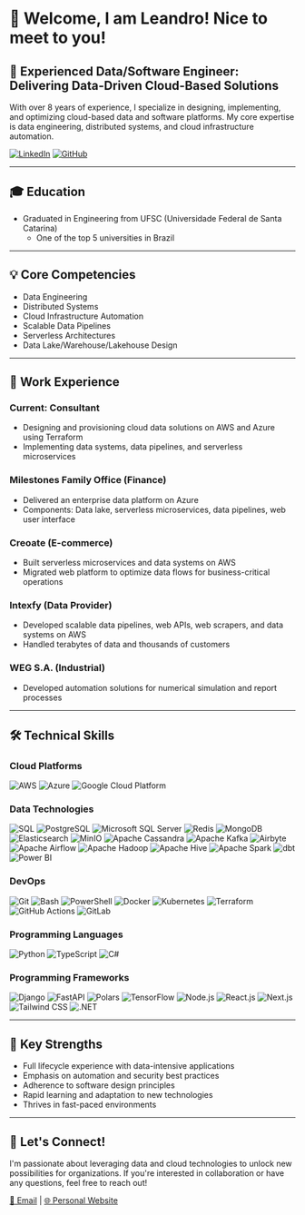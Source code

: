# 👋 Welcome, I am Leandro! Nice to meet to you!

## 💼 Experienced Data/Software Engineer: Delivering Data-Driven Cloud-Based Solutions

With over 8 years of experience, I specialize in designing, implementing, and optimizing cloud-based data and software platforms. My core expertise is data engineering, distributed systems, and cloud infrastructure automation.

[![LinkedIn](https://img.shields.io/badge/LinkedIn-Connect-blue)](https://www.linkedin.com/in/leandro-alves-de-oliveira/)
[![GitHub](https://img.shields.io/badge/GitHub-Follow-lightgrey)](https://github.com/engleandro)

---

## 🎓 Education

- Graduated in Engineering from UFSC (Universidade Federal de Santa Catarina)
  - One of the top 5 universities in Brazil

---

## 💡 Core Competencies

- Data Engineering
- Distributed Systems
- Cloud Infrastructure Automation
- Scalable Data Pipelines
- Serverless Architectures
- Data Lake/Warehouse/Lakehouse Design

---

## 🚀 Work Experience

### Current: Consultant
- Designing and provisioning cloud data solutions on AWS and Azure using Terraform
- Implementing data systems, data pipelines, and serverless microservices

### Milestones Family Office (Finance)
- Delivered an enterprise data platform on Azure
- Components: Data lake, serverless microservices, data pipelines, web user interface

### Creoate (E-commerce)
- Built serverless microservices and data systems on AWS
- Migrated web platform to optimize data flows for business-critical operations

### Intexfy (Data Provider)
- Developed scalable data pipelines, web APIs, web scrapers, and data systems on AWS
- Handled terabytes of data and thousands of customers

### WEG S.A. (Industrial)
- Developed automation solutions for numerical simulation and report processes

---

## 🛠 Technical Skills

### Cloud Platforms
![AWS](https://img.shields.io/badge/AWS-232F3E?style=for-the-badge&logo=amazon-aws&logoColor=white)
![Azure](https://img.shields.io/badge/Azure-0089D6?style=for-the-badge&logo=microsoft-azure&logoColor=white)
![Google Cloud Platform](https://img.shields.io/badge/Google_Cloud-4285F4?style=for-the-badge&logo=google-cloud&logoColor=white)

### Data Technologies
![SQL](https://img.shields.io/badge/SQL-4479A1?style=for-the-badge&logo=sql&logoColor=white)
![PostgreSQL](https://img.shields.io/badge/PostgreSQL-336791?style=for-the-badge&logo=postgresql&logoColor=white)
![Microsoft SQL Server](https://img.shields.io/badge/Microsoft%20SQL%20Server-CC2927?style=for-the-badge&logo=microsoft-sql-server&logoColor=white)
![Redis](https://img.shields.io/badge/Redis-DC382D?style=for-the-badge&logo=redis&logoColor=white)
![MongoDB](https://img.shields.io/badge/MongoDB-47A248?style=for-the-badge&logo=mongodb&logoColor=white)
![Elasticsearch](https://img.shields.io/badge/Elasticsearch-005571?style=for-the-badge&logo=elasticsearch&logoColor=white)
![MinIO](https://img.shields.io/badge/MinIO-C72E49?style=for-the-badge&logo=minio&logoColor=white)
![Apache Cassandra](https://img.shields.io/badge/Apache%20Cassandra-1287B1?style=for-the-badge&logo=apache-cassandra&logoColor=white)
![Apache Kafka](https://img.shields.io/badge/Apache%20Kafka-231F20?style=for-the-badge&logo=apache-kafka&logoColor=white)
![Airbyte](https://img.shields.io/badge/Airbyte-615EFF?style=for-the-badge&logo=airbyte&logoColor=white)
![Apache Airflow](https://img.shields.io/badge/Apache%20Airflow-017CEE?style=for-the-badge&logo=apache-airflow&logoColor=white)
![Apache Hadoop](https://img.shields.io/badge/Apache%20Hadoop-66CCFF?style=for-the-badge&logo=apache-hadoop&logoColor=black)
![Apache Hive](https://img.shields.io/badge/Apache%20Hive-FDEE21?style=for-the-badge&logo=apache-hive&logoColor=black)
![Apache Spark](https://img.shields.io/badge/Apache%20Spark-E25A1C?style=for-the-badge&logo=apache-spark&logoColor=white)
![dbt](https://img.shields.io/badge/dbt-FF694B?style=for-the-badge&logo=dbt&logoColor=white)
![Power BI](https://img.shields.io/badge/Power%20BI-F2C811?style=for-the-badge&logo=power-bi&logoColor=black)

### DevOps
![Git](https://img.shields.io/badge/Git-F05032?style=for-the-badge&logo=git&logoColor=white)
![Bash](https://img.shields.io/badge/Bash-4EAA25?style=for-the-badge&logo=gnu-bash&logoColor=white)
![PowerShell](https://img.shields.io/badge/PowerShell-5391FE?style=for-the-badge&logo=powershell&logoColor=white)
![Docker](https://img.shields.io/badge/Docker-2496ED?style=for-the-badge&logo=docker&logoColor=white)
![Kubernetes](https://img.shields.io/badge/Kubernetes-326CE5?style=for-the-badge&logo=kubernetes&logoColor=white)
![Terraform](https://img.shields.io/badge/Terraform-7B42BC?style=for-the-badge&logo=terraform&logoColor=white)
![GitHub Actions](https://img.shields.io/badge/GitHub_Actions-2088FF?style=for-the-badge&logo=github-actions&logoColor=white)
![GitLab](https://img.shields.io/badge/GitLab-FC6D26?style=for-the-badge&logo=gitlab&logoColor=white)

### Programming Languages
![Python](https://img.shields.io/badge/Python-3776AB?style=for-the-badge&logo=python&logoColor=white)
![TypeScript](https://img.shields.io/badge/TypeScript-3178C6?style=for-the-badge&logo=typescript&logoColor=white)
![C#](https://img.shields.io/badge/C%23-239120?style=for-the-badge&logo=c-sharp&logoColor=white)

### Programming Frameworks
![Django](https://img.shields.io/badge/Django-092E20?style=for-the-badge&logo=django&logoColor=white)
![FastAPI](https://img.shields.io/badge/FastAPI-009688?style=for-the-badge&logo=fastapi&logoColor=white)
![Polars](https://img.shields.io/badge/Polars-CD792C?style=for-the-badge&logo=polars&logoColor=white)
![TensorFlow](https://img.shields.io/badge/TensorFlow-FF6F00?style=for-the-badge&logo=tensorflow&logoColor=white)
![Node.js](https://img.shields.io/badge/Node.js-339933?style=for-the-badge&logo=node.js&logoColor=white)
![React.js](https://img.shields.io/badge/React-61DAFB?style=for-the-badge&logo=react&logoColor=black)
![Next.js](https://img.shields.io/badge/Next.js-000000?style=for-the-badge&logo=next.js&logoColor=white)
![Tailwind CSS](https://img.shields.io/badge/Tailwind%20CSS-06B6D4?style=for-the-badge&logo=tailwindcss&logoColor=white)
![.NET](https://img.shields.io/badge/.NET-5C2D91?style=for-the-badge&logo=.net&logoColor=white)

---

## 🌟 Key Strengths

- Full lifecycle experience with data-intensive applications
- Emphasis on automation and security best practices
- Adherence to software design principles
- Rapid learning and adaptation to new technologies
- Thrives in fast-paced environments

---

## 🤝 Let's Connect!

I'm passionate about leveraging data and cloud technologies to unlock new possibilities for organizations. If you're interested in collaboration or have any questions, feel free to reach out!

[📧 Email](mailto:engleandroalveso@gmail.com) | [🌐 Personal Website](https://engleandro.github.io/)
